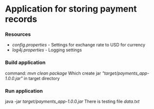 # Application for storing payment records

### Resources
- *config.properties* - Settings for exchange rate to USD for currency
- *log4j.properties* - Logging settings

### Build application
command: *mvn clean package*
Which create jar *"target/payments_app-1.0.0.jar"* in target directory

### Run application
java -jar *target/payments_app-1.0.0.jar*
There is testing file *data.txt*